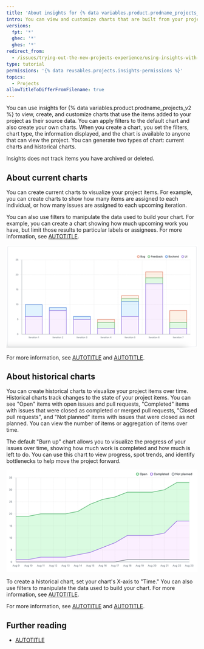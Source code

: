 ```yaml
---
title: 'About insights for {% data variables.product.prodname_projects_v2 %}'
intro: You can view and customize charts that are built from your project's data.
versions:
  fpt: '*'
  ghec: '*'
  ghes: '*'
redirect_from:
  - /issues/trying-out-the-new-projects-experience/using-insights-with-projects
type: tutorial
permissions: '{% data reusables.projects.insights-permissions %}'
topics:
  - Projects
allowTitleToDifferFromFilename: true
---
```


You can use insights for {% data variables.product.prodname_projects_v2 %} to view, create, and customize charts that use the items added to your project as their source data. You can apply filters to the default chart and also create your own charts. When you create a chart, you set the filters, chart type, the information displayed, and the chart is available to anyone that can view the project. You can generate two types of chart: current charts and historical charts.

Insights does not track items you have archived or deleted.

## About current charts

You can create current charts to visualize your project items. For example, you can create charts to show how many items are assigned to each individual, or how many issues are assigned to each upcoming iteration.

You can also use filters to manipulate the data used to build your chart. For example, you can create a chart showing how much upcoming work you have, but limit those results to particular labels or assignees. For more information, see [AUTOTITLE](/issues/planning-and-tracking-with-projects/customizing-views-in-your-project/filtering-projects).

![Screenshot of a stacked column chart, with a column for each iteration. Each column is divided into "Bug", "Feedback", "Backend", and "UI" sections.](/assets/images/help/issues/column-chart-example.png)

For more information, see [AUTOTITLE](/issues/planning-and-tracking-with-projects/viewing-insights-from-your-project/creating-charts) and [AUTOTITLE](/issues/planning-and-tracking-with-projects/viewing-insights-from-your-project/configuring-charts).

## About historical charts

You can create historical charts to visualize your project items over time. Historical charts track changes to the state of your project items. You can see "Open" items with open issues and pull requests, "Completed" items with issues that were closed as completed or merged pull requests, "Closed pull requests", and "Not planned" items with issues that were closed as not planned. You can view the number of items or aggregation of items over time.

The default "Burn up" chart allows you to visualize the progress of your issues over time, showing how much work is completed and how much is left to do. You can use this chart to view progress, spot trends, and identify bottlenecks to help move the project forward.

![Screenshot of a "Burn up" chart, showing the issues over a two-week period split into the categories: "Open", "Completed", and "Not planned".](/assets/images/help/issues/burnup-example.png)

To create a historical chart, set your chart's X-axis to "Time." You can also use filters to manipulate the data used to build your chart. For more information, see [AUTOTITLE](/issues/planning-and-tracking-with-projects/customizing-views-in-your-project/filtering-projects).

For more information, see [AUTOTITLE](/issues/planning-and-tracking-with-projects/viewing-insights-from-your-project/creating-charts) and [AUTOTITLE](/issues/planning-and-tracking-with-projects/viewing-insights-from-your-project/configuring-charts).

## Further reading

* [AUTOTITLE](/issues/planning-and-tracking-with-projects/learning-about-projects/about-projects)
